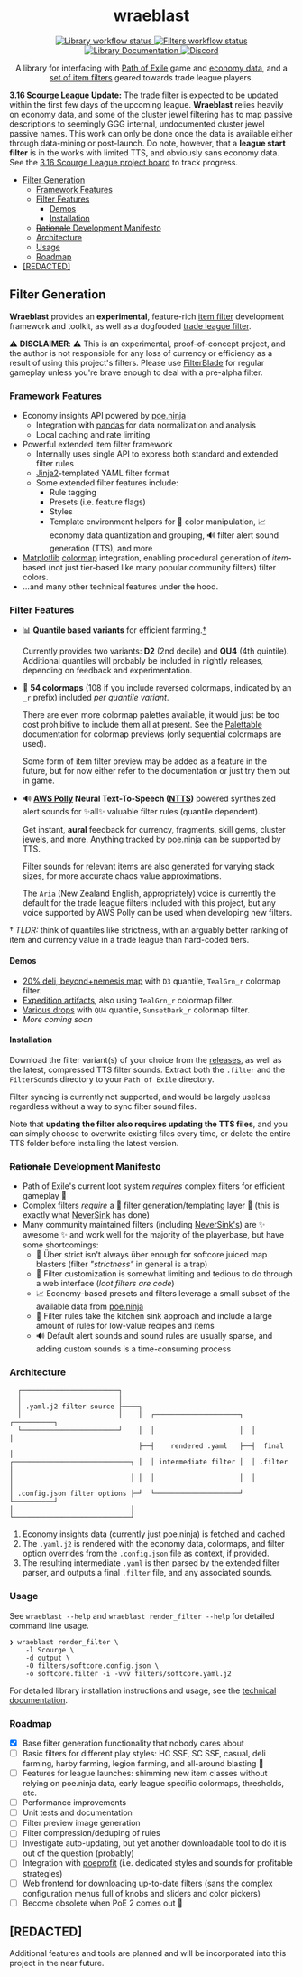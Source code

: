 <h1 align="center">
  wraeblast
  <br>
</h1>

<p align="center">
  <a href="https://github.com/darvid/wraeblast/actions/workflows/library.yml">
    <img title="Library workflow status" src="https://github.com/darvid/wraeblast/actions/workflows/library.yml/badge.svg">
  </a>
  <a href="https://github.com/darvid/wraeblast/actions/workflows/filters.yml">
    <img title="Filters workflow status" src="https://github.com/darvid/wraeblast/actions/workflows/filters.yml/badge.svg?event=workflow_dispatch">
  </a>
  <a href="https://wraeblast.readthedocs.io">
    <img title="Library Documentation" src="https://readthedocs.org/projects/wraeblast/badge/?version=latest">
  </a>
  <a href="https://discord.gg/gRtHu7USBw">
    <img alt="Discord" src="https://img.shields.io/discord/886072454349467651">
  </a>
</p>
<p align="center">
  A library for interfacing with
  <a href="https://pathofexile.com">Path of Exile</a> game and
  <a href="https://poe.ninja">economy data</a>, and a
  <a href="https://github.com/darvid/wraeblast/releases">set of item
  filters</a> geared towards trade league players.
</p>

**3.16 Scourge League Update:** The trade filter is expected to be
updated within the first few days of the upcoming league. **Wraeblast**
relies heavily on economy data, and some of the cluster jewel filtering
has to map passive descriptions to seemingly GGG internal, undocumented
cluster jewel passive names. This work can only be done once the data is
available either through data-mining or post-launch. Do note, however,
that a **league start filter** is in the works with limited TTS, and
obviously sans economy data. See the [3.16 Scourge League project board][18]
to track progress.

<!--ts-->
   * [Filter Generation](#filter-generation)
      * [Framework Features](#framework-features)
      * [Filter Features](#filter-features)
         * [Demos](#demos)
         * [Installation](#installation)
      * [<del>Rationale</del> Development Manifesto](#rationale-development-manifesto)
      * [Architecture](#architecture)
      * [Usage](#usage)
      * [Roadmap](#roadmap)
   * [[REDACTED]](#redacted)

<!-- Added by: david, at: Wed 08 Sep 2021 11:38:07 PM EDT -->

<!--te-->

## Filter Generation

**Wraeblast** provides an **experimental**, feature-rich
[item filter][1] development framework and toolkit, as well as a
dogfooded [trade league filter][12].

⚠️ **DISCLAIMER**: ⚠️ This is an experimental, proof-of-concept project,
and the author is not responsible for any loss of currency or efficiency
as a result of using this project's filters. Please use [FilterBlade][7]
for regular gameplay unless you're brave enough to deal with a pre-alpha
filter.

### Framework Features

* Economy insights API powered by [poe.ninja][2]
  * Integration with [pandas][3] for data normalization and analysis
  * Local caching and rate limiting
* Powerful extended item filter framework
  * Internally uses single API to express both standard and extended
    filter rules
  * [Jinja2][4]-templated YAML filter format
  * Some extended filter features include:
    * Rule tagging
    * Presets (i.e. feature flags)
    * Styles
    * Template environment helpers for 🌈 color manipulation, 📈 economy
      data quantization and grouping, 🔊 filter alert sound generation
      (TTS), and more
* [Matplotlib][5] [colormap][6] integration, enabling procedural
  generation of *item*-based (not just tier-based like many popular
  community filters) filter colors.
* ...and many other technical features under the hood.

### Filter Features

* 📊 **Quantile based variants** for efficient farming.[†](#f1)

  Currently provides two variants: **D2** (2nd decile) and **QU4** (4th
  quintile). Additional quantiles will probably be included in nightly
  releases, depending on feedback and experimentation.
* 🌌 **54 colormaps** (108 if you include reversed colormaps, indicated
  by an `_r` prefix) included *per quantile variant*.

  There are even more colormap palettes available, it would just be too
  cost prohibitive to include them all at present. See the
  [Palettable][13] documentation for colormap previews (only sequential
  colormaps are used).

  Some form of item filter preview may be added as a feature in the
  future, but for now either refer to the documentation or just try them
  out in game.
* 🔊 **[AWS Polly][14] Neural Text-To-Speech ([NTTS][15])** powered
  synthesized alert sounds for ✨all✨ valuable filter rules (quantile
  dependent).

  Get instant, **aural** feedback for currency, fragments, skill gems,
  cluster jewels, and more. Anything tracked by [poe.ninja][2] can be
  supported by TTS.

  Filter sounds for relevant items are also generated for varying stack
  sizes, for more accurate chaos value approximations.

  The `Aria` (New Zealand English, appropriately) voice is currently the
  default for the trade league filters included with this project, but
  any voice supported by AWS Polly can be used when developing new
  filters.


<a name="f1">†</a> *TLDR:* think of quantiles like strictness, with an
arguably better ranking of item and currency value in a trade league
than hard-coded tiers.

#### Demos

* [20% deli, beyond+nemesis map](https://streamable.com/ppi4sd) with `D3` quantile,
  `TealGrn_r` colormap filter.
* [Expedition artifacts](https://streamable.com/8ng40x), also using
  `TealGrn_r` colormap filter.
* [Various drops](https://streamable.com/kqv021) with `QU4` quantile,
  `SunsetDark_r` colormap filter.
* *More coming soon*

#### Installation

Download the filter variant(s) of your choice from the [releases][16],
as well as the latest, compressed TTS filter sounds. Extract both
the `.filter` and the `FilterSounds` directory to your `Path of Exile`
directory.

Filter syncing is currently not supported, and would be largely useless
regardless without a way to sync filter sound files.

Note that **updating the filter also requires updating the TTS files**,
and you can simply choose to overwrite existing files every time, or
delete the entire TTS folder before installing the latest version.

### ~~Rationale~~ Development Manifesto

* Path of Exile's current loot system *requires* complex filters for
  efficient gameplay 🤦
* Complex filters *require* a 🔨 filter generation/templating layer 🔨
  (this is exactly what [NeverSink][8] has done)
* Many community maintained filters (including [NeverSink's][8]) are
  ✨ awesome ✨ and work well for the majority of the playerbase,
  but have some shortcomings:
  * 🚀 Über strict isn't always über enough for softcore juiced map
    blasters (filter *"strictness"* in general is a trap)
  * 🌈 Filter customization is somewhat limiting and tedious to do
    through a web interface (*loot filters are code*)
  * 📈 Economy-based presets and filters leverage a small subset of the
    available data from [poe.ninja][2]
  * 🛁 Filter rules take the kitchen sink approach and include a large
    amount of rules for low-value recipes and items
  * 🔊 Default alert sounds and sound rules are usually sparse, and
    adding custom sounds is a time-consuming process

### Architecture

```text
  ┌────────────────────────┐
  │                        │
  │ .yaml.j2 filter source ├────┐
  │                        │    │  ┌─────────────────────┐  ┌──────────┐
  └────────────────────────┘    │  │                     │  │          │
                                ├──┤    rendered .yaml   ├──┤  final   │
┌─────────────────────────────┐ │  │ intermediate filter │  │ .filter  │
│                             │ │  │                     │  │          │
│ .config.json filter options ├─┘  └─────────────────────┘  └──────────┘
│                             │
└─────────────────────────────┘
```

1. Economy insights data (currently just poe.ninja) is fetched and cached
2. The ``.yaml.j2`` is rendered with the economy data, colormaps, and filter
   option overrides from the ``.config.json`` file as context, if provided.
3. The resulting intermediate ``.yaml``  is then parsed by the extended
   filter parser, and outputs a final ``.filter`` file, and any associated
   sounds.

### Usage

See ``wraeblast --help`` and ``wraeblast render_filter --help`` for detailed
command line usage.

```shell
❯ wraeblast render_filter \
    -l Scourge \
    -d output \
    -O filters/softcore.config.json \
    -o softcore.filter -i -vvv filters/softcore.yaml.j2
```

For detailed library installation instructions and usage, see the
[technical documentation][17].

### Roadmap

* [X] Base filter generation functionality that nobody cares about
* [ ] Basic filters for different play styles: HC SSF, SC SSF, casual,
  deli farming, harby farming, legion farming, and all-around blasting 🚀
* [ ] Features for league launches: shimming new item classes without
      relying on poe.ninja data, early league specific colormaps,
      thresholds, etc.
* [ ] Performance improvements
* [ ] Unit tests and documentation
* [ ] Filter preview image generation
* [ ] Filter compression/deduping of rules
* [ ] Investigate auto-updating, but yet another downloadable tool to
      do it is out of the question (probably)
* [ ] Integration with [poeprofit][11] (i.e. dedicated styles and sounds
  for profitable strategies)
* [ ] Web frontend for downloading up-to-date filters (sans
  the complex configuration menus full of knobs and sliders and color
  pickers)
* [ ] Become obsolete when PoE 2 comes out 👻

## [REDACTED]

Additional features and tools are planned and will be incorporated into
this project in the near future.

[1]: https://pathofexile.fandom.com/wiki/Guide:Item_filter
[2]: https://poe.ninja/
[3]: https://pandas.pydata.org/
[4]: https://jinja.palletsprojects.com/en/3.0.x/
[5]: https://matplotlib.org/
[6]: https://matplotlib.org/stable/tutorials/colors/colormaps.html
[7]: https://www.filterblade.xyz/
[8]: https://github.com/NeverSinkDev
[9]: https://streamable.com/dt2j1b
[10]: https://streamable.com/lxee3z
[11]: https://poeprofit.com/
[12]: https://github.com/darvid/wraeblast/tree/main/filters/trade
[13]: https://jiffyclub.github.io/palettable/#finding-palettes
[14]: https://aws.amazon.com/polly/
[15]: https://docs.aws.amazon.com/polly/latest/dg/NTTS-main.html
[16]: https://github.com/darvid/wraeblast/releases
[17]: https://wraeblast.readthedocs.io/en/latest/
[18]: https://github.com/darvid/wraeblast/projects/7
